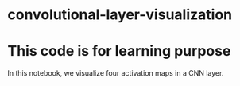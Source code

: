 # convolutional-layer-visualization
# This code is for learning purpose

In this notebook, we visualize four activation maps in a CNN layer.
